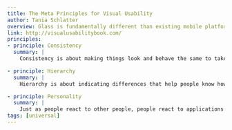 ```yaml
---
title: The Meta Principles for Visual Usability
author: Tania Schlatter
overview: Glass is fundamentally different than existing mobile platforms in both design and use. Follow these principles when building Glassware to give users the best experience.
link: http://visualusabilitybook.com/
principles:
- principle: Consistency
  summary: |
    Consistency is about making things look and behave the same to take advantage of user familiarity and expectations. You achieve that by establishing patterns within your app and use them consistently to crate visual language.

- principle: Hierarchy
  summary: |
    Hierarchy is about indicating differences that help people know how the app works, what's important, and what to do. Use the Gestalt Principles to establish a visual hierarchy.

- principle: Personality
  summary: |
    Just as people react to other people, people react to applications. First impressions happen automatically, consciously and unconsciously. Other impressions are the result of interactions over time. Personality refers to impressions formed based on appearance and behavior, a concept that applies to applications as well as people.
tags: [universal]
---
```

